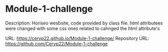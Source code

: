 # Module-1-challenge

Description: Horiseo wesbsite, code provided by class file. html attributees were changed with some css ones related to cahnged the html attribute's 

URL: https://cervp22.github.io/Module-1-challenge/
Repository URL: https://github.com/Cervp22/Module-1-challenge

